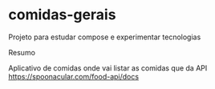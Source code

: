 # comidas-gerais
Projeto para estudar compose e experimentar tecnologias


Resumo

Aplicativo de comidas onde vai listar as comidas que da API https://spoonacular.com/food-api/docs


